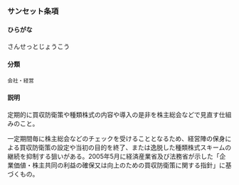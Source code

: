 <div style="display:none;">

## [あ行](securities-terms?id=あ行)
## [か行](securities-terms?id=か行)
## [さ行](securities-terms?id=さ行)

</div>

### サンセット条項

#### ひらがな

さんせっとじょうこう

#### 分類

`会社・経営`

#### 説明

定期的に買収防衛策や種類株式の内容や導入の是非を株主総会などで見直す仕組みのこと。
一定期間毎に株主総会などのチェックを受けることとなるため、経営陣の保身による買収防衛策の設定や当初の目的を終了、または逸脱した種類株式スキームの継続を抑制する狙いがある。2005年5月に経済産業省及び法務省が示した「企業価値・株主共同の利益の確保又は向上のための買収防衛策に関する指針」に基づくもの。

<div style="display:none;">

## [た行](securities-terms?id=た行)
## [な行](securities-terms?id=な行)
## [は行](securities-terms?id=は行)
## [ま行](securities-terms?id=ま行)
## [や行](securities-terms?id=や行)
## [ら行](securities-terms?id=ら行)
## [わ行](securities-terms?id=わ行)
## [英数字・記号](securities-terms?id=英数字・記号)

</div>

